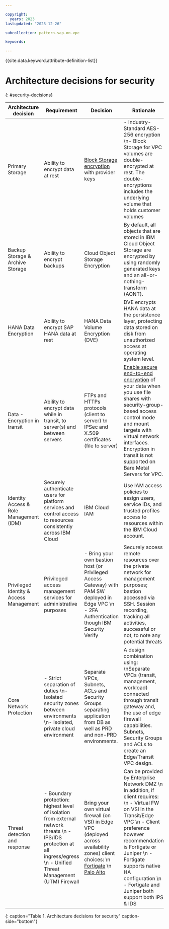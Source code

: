 ```yaml
---

copyright:
  years: 2023
lastupdated: "2023-12-26"

subcollection: pattern-sap-on-vpc

keywords:

---
```


{{site.data.keyword.attribute-definition-list}}

# Architecture decisions for security
{: #security-decisions}


|Architecture decision                |Requirement                                                                 |Decision                 |Rationale                                                                    |
|---|---|---|---|
| Primary Storage                         | Ability to encrypt data at rest                                                                                                     | [Block Storage encryption](/docs/vpc?topic=vpc-mng-data&interface=ui) with provider keys                                    | -   Industry-Standard AES-256 encryption \n-   Block Storage for VPC volumes are double-encrypted at rest. The double-encryptions includes the underlying volume that holds customer volumes                                                                                                                                                                                                                                                                                 |
| Backup Storage & Archive Storage        | Ability to encrypt backups                                                                                                          | Cloud Object Storage Encryption                                                                                                                  | By default, all objects that are stored in IBM Cloud Object Storage are encrypted by using randomly generated keys and an all-or-nothing-transform (AONT).                                                                                                                                                                |
| HANA Data Encryption                    | Ability to encrypt SAP HANA data at rest                                                                                            | HANA Data Volume Encryption (DVE)                                                                                                                | DVE encrypts HANA data at the persistence layer, protecting data stored on disk from unauthorized access at operating system level.                                                                                                                                                                                       |
| Data - Encryption in transit            | Ability to encrypt data while in transit, to server(s) and between servers| FTPs and HTTPs protocols (client to server) \n IPSec and X.509 certificates (file to server)                                                                                                      | [Enable secure end-to-end encryption](/docs/vpc?topic=vpc-file-storage-vpc-eit) of your data when you use file shares with security-group-based access control mode and mount targets with virtual network interfaces. Encryption in transit is not supported on Bare Metal Servers for VPC.|
| Identity Access & Role Management (IDM) | Securely authenticate users for platform services and control access to resources consistently across IBM Cloud                     | IBM Cloud IAM                                                                                                                                    | Use IAM access policies to assign users, service IDs, and trusted profiles access to resources within the IBM Cloud account.                                                                                                                                                                                              |
| Privileged Identity & Access Management | Privileged access management services for administrative purposes                                                                   | -   Bring your own bastion host (or Privileged Access Gateway) with PAM SW deployed in Edge VPC \n -   2FA Authentication though IBM Security Verify                                                            | Securely access remote resources over the private network for management purposes; bastion accessed via SSH. Session recording, tracking all activities, successful or not, to note any potential threats                                                                                                                 |
| Core Network Protection                 | -   Strict separation of duties \n-   Isolated security zones between environments \n-   Isolated, private cloud environment                                                                                                    | Separate VPCs, Subnets, ACLs and Security Groups separating application from DB as well as PRD and non-PRD environments.                         | A design combination using: \nSeparate VPCs (transit, management, workload) connected through transit gateway and, the use of edge firewall capabilities. Subnets, Security Groups and ACLs to create an Edge/Transit VPC design.|
|Threat detection and response|- Boundary protection: highest level of isolation from external network threats \n - IPS/IDS protection at all ingress/egress \n - Unified Threat Management (UTM) Firewall|Bring your own virtual firewall (on VSI) in Edge VPC (deployed across availability zones) client choices: \n [Fortigate](https://cloud.ibm.com/catalog/content/ibm-fortigate-AP-HA-terraform-deploy-5dd3e4ba-c94b-43ab-b416-c1c313479cec-global)  \n  [Palo Alto](https://cloud.ibm.com/catalog/content/ibmcloud-vmseries-1.9-6470816d-562d-4627-86a5-fe3ad4e94b30-global)|Can be provided by Enterprise Network DMZ \n In addition, if client requires: \n - Virtual FW on VSI in the Transit/Edge VPC \n - Client preference however recommendation is Fortigate or Juniper \n - Fortigate supports native HA configuration \n - Fortigate and Juniper both support both IPS & IDS|
{: caption="Table 1. Architecture decisions for security" caption-side="bottom"}
